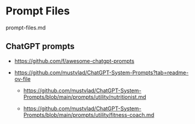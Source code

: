 # Prompt Files

prompt-files.md


## ChatGPT prompts

*   https://github.com/f/awesome-chatgpt-prompts

*   https://github.com/mustvlad/ChatGPT-System-Prompts?tab=readme-ov-file

    *   https://github.com/mustvlad/ChatGPT-System-Prompts/blob/main/prompts/utility/nutritionist.md

    *   https://github.com/mustvlad/ChatGPT-System-Prompts/blob/main/prompts/utility/fitness-coach.md


